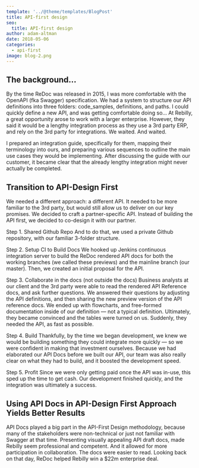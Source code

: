 ```yaml
---
template: '../@theme/templates/BlogPost'
title: API-first design
seo:
  title: API-first design
author: adam-altman
date: 2018-05-06
categories:
  - api-first
image: blog-2.png
---
```


## The background…

By the time ReDoc was released in 2015, I was more comfortable with the OpenAPI (fka Swagger)
specification. We had a system to structure our API definitions into three folders:
code_samples, definitions, and paths. I could quickly define a new API, and was getting
comfortable doing so… At Rebilly, a great opportunity arose to work with a larger enterprise.
However, they said it would be a lengthy integration process as they use a 3rd party ERP, and
rely on the 3rd party for integrations. We waited. And waited.

I prepared an integration guide, specifically for them, mapping their terminology into ours, and
preparing various sequences to outline the main use cases they would be implementing. After
discussing the guide with our customer, it became clear that the already lengthy integration
might never actually be completed.

## Transition to API-Design First

We needed a different approach: a different API. It needed to be more familiar to the 3rd party,
but would still allow us to deliver on our key promises. We decided to craft a partner-specific
API. Instead of building the API first, we decided to co-design it with our partner.

Step 1. Shared Github Repo
And to do that, we used a private Github repository, with our familiar 3-folder structure.

Step 2. Setup CI to Build Docs
We hooked up Jenkins continuous integration server to build the ReDoc rendered API docs for both
the working branches (we called these previews) and the mainline branch (our master). Then, we
created an initial proposal for the API.

Step 3. Collaborate in the docs (not outside the docs)
Business analysts at our client and the 3rd party were able to read the rendered API Reference
docs, and ask further questions. We answered their questions by adjusting the API definitions,
and then sharing the new preview version of the API reference docs. We ended up with flowcharts,
and free-formed documentation inside of our definition — not a typical definition. Ultimately,
they became convinced and the tables were turned on us. Suddenly, they needed the API, as fast
as possible.

Step 4. Build
Thankfully, by the time we began development, we knew we would be building something they could
integrate more quickly — so we were confident in making that investment ourselves. Because we
had elaborated our API Docs before we built our API, our team was also really clear on what they
had to build, and it boosted the development speed.

Step 5. Profit
Since we were only getting paid once the API was in-use, this sped up the time to get cash. Our
development finished quickly, and the integration was ultimately a success.

## Using API Docs in API-Design First Approach Yields Better Results

API Docs played a big part in the API-First Design methodology, because many of the stakeholders
were non-technical or just not familiar with Swagger at that time. Presenting visually appealing
API draft docs, made Rebilly seem professional and competent. And it allowed for more
participation in collaboration. The docs were easier to read. Looking back on that day, ReDoc
helped Rebilly win a \$22m enterprise deal.
